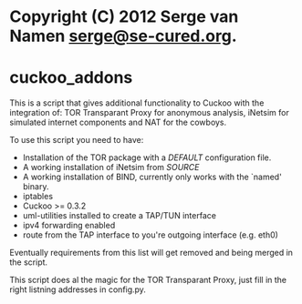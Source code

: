 # Copyright (C) 2012 Serge van Namen <serge@se-cured.org>.

cuckoo_addons
=============



This is a script that gives additional functionality to Cuckoo with the integration of: 
TOR Transparant Proxy for anonymous analysis, iNetsim for simulated internet components and NAT for the cowboys.

To use this script you need to have:

* Installation of the TOR package with a _DEFAULT_ configuration file.
* A working installation of iNetsim from _SOURCE_
* A working installation of BIND, currently only works with the `named' binary.
* iptables  
* Cuckoo >= 0.3.2
* uml-utilities installed to create a TAP/TUN interface
* ipv4 forwarding enabled
* route from the TAP interface to you're outgoing interface (e.g. eth0)

Eventually requirements from this list will get removed and being merged in the script.

This script does al the magic for the TOR Transparant Proxy, just fill in the right listning addresses in config.py.

